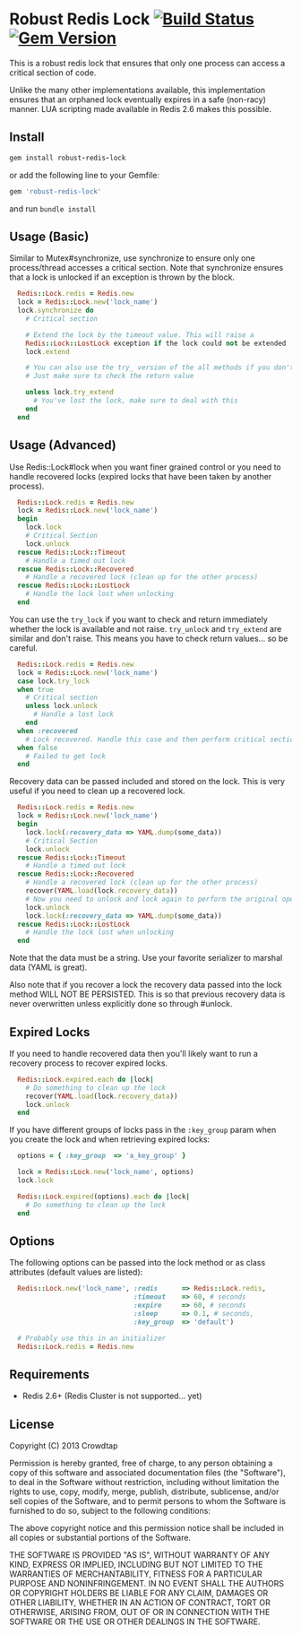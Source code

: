 Robust Redis Lock [![Build Status](https://travis-ci.org/crowdtap/robust-redis-lock.png?branch=master)](https://travis-ci.org/crowdtap/robust-redis-lock) [![Gem Version](https://badge.fury.io/rb/robust-redis-lock.png)](http://badge.fury.io/rb/robust-redis-lock)
======

This is a robust redis lock that ensures that only one process can access a
critical section of code.

Unlike the many other implementations available, this implementation ensures
that an orphaned lock eventually expires in a safe (non-racy) manner. LUA scripting
made available in Redis 2.6 makes this possible.

Install
-------

```ruby
gem install robust-redis-lock
```
or add the following line to your Gemfile:
```ruby
gem 'robust-redis-lock'
```
and run `bundle install`

Usage (Basic)
-----

Similar to Mutex#synchronize, use synchronize to ensure only one process/thread accesses a critical
section. Note that synchronize ensures that a lock is unlocked if an exception is thrown by the block.

```ruby
  Redis::Lock.redis = Redis.new
  lock = Redis::Lock.new('lock_name')
  lock.synchronize do
    # Critical section

    # Extend the lock by the timeout value. This will raise a
    Redis::Lock::LostLock exception if the lock could not be extended
    lock.extend

    # You can also use the try_ version of the all methods if you don't want to raise.
    # Just make sure to check the return value

    unless lock.try_extend
      # You've lost the lock, make sure to deal with this
    end
  end
```

Usage (Advanced)
-----

Use Redis::Lock#lock when you want finer grained control or you need to handle recovered locks (expired locks that have been taken
by another process).

```ruby
  Redis::Lock.redis = Redis.new
  lock = Redis::Lock.new('lock_name')
  begin
    lock.lock
    # Critical Section
    lock.unlock
  rescue Redis::Lock::Timeout
    # Handle a timed out lock
  rescue Redis::Lock::Recovered
    # Handle a recovered lock (clean up for the other process)
  rescue Redis::Lock::LostLock
    # Handle the lock lost when unlocking
  end
```

You can use the `try_lock` if you want to check and return immediately whether the lock is available and not raise.
`try_unlock` and `try_extend` are similar and don't raise. This means you have to check return values... so be careful.

```ruby
  Redis::Lock.redis = Redis.new
  lock = Redis::Lock.new('lock_name')
  case lock.try_lock
  when true
    # Critical section
    unless lock.unlock
      # Handle a lost lock
    end
  when :recovered
    # Lock recovered. Handle this case and then perform critical section
  when false
    # Failed to get lock
  end
```

Recovery data can be passed included and stored on the lock. This is very useful if you need to clean up a recovered lock.

```ruby
  Redis::Lock.redis = Redis.new
  lock = Redis::Lock.new('lock_name')
  begin
    lock.lock(:recovery_data => YAML.dump(some_data))
    # Critical Section
    lock.unlock
  rescue Redis::Lock::Timeout
    # Handle a timed out lock
  rescue Redis::Lock::Recovered
    # Handle a recovered lock (clean up for the other process)
    recover(YAML.load(lock.recovery_data))
    # Now you need to unlock and lock again to perform the original operation
    lock.unlock
    lock.lock(:recovery_data => YAML.dump(some_data))
  rescue Redis::Lock::LostLock
    # Handle the lock lost when unlocking
  end
```

Note that the data must be a string. Use your favorite serializer to marshal data (YAML is great).

Also note that if you recover a lock the recovery data passed into the lock method WILL NOT BE PERSISTED. This is
so that previous recovery data is never overwritten unless explicitly done so through #unlock.

Expired Locks
-------------

If you need to handle recovered data then you'll likely want to run a recovery process to recover expired locks.

```ruby
  Redis::Lock.expired.each do |lock|
    # Do something to clean up the lock
    recover(YAML.load(lock.recovery_data))
    lock.unlock
  end
```

If you have different groups of locks pass in the `:key_group` param when you
create the lock and when retrieving expired locks:

```ruby
  options = { :key_group  => 'a_key_group' }

  lock = Redis::Lock.new('lock_name', options)
  lock.lock

  Redis::Lock.expired(options).each do |lock|
    # Do something to clean up the lock
  end
```


Options
--------

The following options can be passed into the lock method or as class attributes (default values are
listed):

```ruby
  Redis::Lock.new('lock_name', :redis      => Redis::Lock.redis,
                               :timeout    => 60, # seconds
                               :expire     => 60, # seconds
                               :sleep      => 0.1, # seconds,
                               :key_group  => 'default')

  # Probably use this in an initializer
  Redis::Lock.redis = Redis.new
```

Requirements
------------
* Redis 2.6+ (Redis Cluster is not supported... yet)


License
-------
Copyright (C) 2013 Crowdtap

Permission is hereby granted, free of charge, to any person obtaining a copy of this software and associated documentation files (the "Software"), to deal in the Software without restriction, including without limitation the rights to use, copy, modify, merge, publish, distribute, sublicense, and/or sell copies of the Software, and to permit persons to whom the Software is furnished to do so, subject to the following conditions:

The above copyright notice and this permission notice shall be included in all copies or substantial portions of the Software.

THE SOFTWARE IS PROVIDED "AS IS", WITHOUT WARRANTY OF ANY KIND, EXPRESS OR IMPLIED, INCLUDING BUT NOT LIMITED TO THE WARRANTIES OF MERCHANTABILITY, FITNESS FOR A PARTICULAR PURPOSE AND NONINFRINGEMENT. IN NO EVENT SHALL THE AUTHORS OR COPYRIGHT HOLDERS BE LIABLE FOR ANY CLAIM, DAMAGES OR OTHER LIABILITY, WHETHER IN AN ACTION OF CONTRACT, TORT OR OTHERWISE, ARISING FROM, OUT OF OR IN CONNECTION WITH THE SOFTWARE OR THE USE OR OTHER DEALINGS IN THE SOFTWARE.

